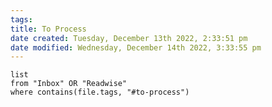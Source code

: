 ```yaml
---
tags: 
title: To Process
date created: Tuesday, December 13th 2022, 2:33:51 pm
date modified: Wednesday, December 14th 2022, 3:33:55 pm
---
```


```dataview
list
from "Inbox" OR "Readwise"
where contains(file.tags, "#to-process")
```